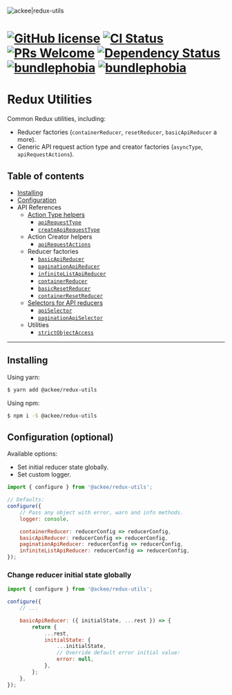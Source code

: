 ![ackee|redux-utils](https://img.ack.ee/ackee/image/github/js)

# [![GitHub license](https://img.shields.io/badge/license-MIT-blue.svg)](https://github.com/AckeeCZ/redux-utils/blob/master/LICENSE) [![CI Status](https://img.shields.io/travis/com/AckeeCZ/redux-utils.svg?style=flat)](https://travis-ci.com/AckeeCZ/redux-utils) [![PRs Welcome](https://img.shields.io/badge/PRs-welcome-brightgreen.svg)](https://reactjs.org/docs/how-to-contribute.html#your-first-pull-request) [![Dependency Status](https://img.shields.io/david/AckeeCZ/redux-utils.svg?style=flat-square)](https://david-dm.org/AckeeCZ/redux-utils) [![bundlephobia](https://flat.badgen.net/bundlephobia/min/@ackee/redux-utils)](https://bundlephobia.com/result?p=@ackee/redux-utils) [![bundlephobia](https://flat.badgen.net/bundlephobia/minzip/@ackee/redux-utils)](https://bundlephobia.com/result?p=@ackee/redux-utils)

# Redux Utilities

Common Redux utilities, including:

-   Reducer factories (`containerReducer`, `resetReducer`, `basicApiReducer` a more).
-   Generic API request action type and creator factories (`asyncType`, `apiRequestActions`).

## Table of contents

-   [Installing](#installing)
-   [Configuration](#configuration)
-   API References
    -   [Action Type helpers](./docs/utils/apiRequestType.md)
        -   [`apiRequestType`](./docs/utils/apiRequestType.md#apiRequestType)
        -   [`createApiRequestType`](./docs/utils/apiRequestType.md#createApiRequestType)
    -   Action Creator helpers
        -   [`apiRequestActions`](./docs/actions/request.md)
    -   Reducer factories
        -   [`basicApiReducer`](./docs/reducers/basicApiReducer.md)
        -   [`paginationApiReducer`](./docs/reducers/paginationApiReducer.md)
        -   [`infiniteListApiReducer`](./docs/reducers/infiniteListApiReducer.md)
        -   [`containerReducer`](./docs/reducers/containerReducer.md)
        -   [`basicResetReducer`](./docs/reducers/basicResetReducer.md)
        -   [`containerResetReducer`](./docs/reducers/containerResetReducer.md)
    -   [Selectors for API reducers](./docs/selectors/selectors.md)
        -   [`apiSelector`](./docs/selectors/selectors.md#apiSelector)
        -   [`paginationApiSelector`](./docs/selectors/selectors.md#paginationApiSelector)
    -   Utilities
        -   [`strictObjectAccess`](./docs/utils/strictObjectAccess.md)

---

## <a name="installing"></a>Installing

Using yarn:

```bash
$ yarn add @ackee/redux-utils
```

Using npm:

```bash
$ npm i -S @ackee/redux-utils
```

## Configuration (optional)

Available options:

-   Set initial reducer state globally.
-   Set custom logger.

```js
import { configure } from '@ackee/redux-utils';

// Defaults:
configure({
    // Pass any object with error, warn and info methods.
    logger: console,

    containerReducer: reducerConfig => reducerConfig,
    basicApiReducer: reducerConfig => reducerConfig,
    paginationApiReducer: reducerConfig => reducerConfig,
    infiniteListApiReducer: reducerConfig => reducerConfig,
});
```

### Change reducer initial state globally

```js
import { configure } from '@ackee/redux-utils';

configure({
    // ...

    basicApiReducer: ({ initialState, ...rest }) => {
        return {
            ...rest,
            initialState: {
                ...initialState,
                // Override default error initial value:
                error: null,
            },
        };
    },
});
```
